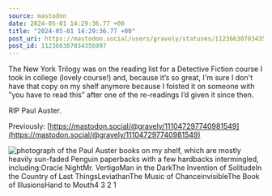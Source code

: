 ```yaml
---
source: mastodon
date: 2024-05-01 14:29:36.77 +00
title: "2024-05-01 14:29:36.77 +00"
post_uri: https://mastodon.social/users/gravely/statuses/112366307034356997
post_id: 112366307034356997
---
```

The New York Trilogy was on the reading list for a Detective Fiction course I took in college (lovely course!) and, because it’s so great, I'm sure I don't have that copy on my shelf anymore because I foisted it on someone with "you have to read this” after one of the re-readings I’d given it since then.

RIP Paul Auster.

Previously: [https://mastodon.social/@gravely/111047297740981549](https://mastodon.social/@gravely/111047297740981549)


![photograph of the Paul Auster books on my shelf, which are mostly heavily sun-faded Penguin paperbacks with a few hardbacks intermingled, including:Oracle NightMr. VertigoMan in the DarkThe Invention of SolitudeIn the Country of Last ThingsLeviathanThe Music of ChanceinvisibleThe Book of IllusionsHand to Mouth4 3 2 1](/images/112366306750003487.jpeg)

